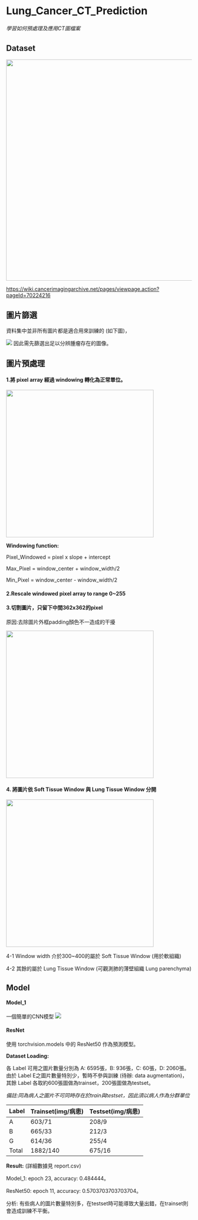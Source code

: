 # Lung_Cancer_CT_Prediction
###### 學習如何預處理及應用CT圖檔案

## Dataset
<img src="https://i.imgur.com/DMpxWjj.png" width="600px">

https://wiki.cancerimagingarchive.net/pages/viewpage.action?pageId=70224216

## 圖片篩選

資料集中並非所有圖片都是適合用來訓練的 (如下圖)，

![](https://i.imgur.com/1vUbk32.png)
因此需先篩選出足以分辨腫瘤存在的圖像。

## 圖片預處理

#### 1.將 pixel array 經過 windowing 轉化為正常單位。
<img src="https://i.imgur.com/YSP0SHg.png" width="400px">

**Windowing function:** 

Pixel_Windowed = pixel x slope + intercept

Max_Pixel = window_center + window_width/2

Min_Pixel = window_center - window_width/2

#### 2.Rescale windowed pixel array to range 0~255
#### 3.切割圖片，只留下中間362x362的pixel
原因:去除圖片外框padding顏色不一造成的干擾

<img src="https://i.imgur.com/PNE9qCL.png" width="400px">


#### 4. 將圖片依 Soft Tissue Window 與 Lung Tissue Window 分開

<img src="https://i.imgur.com/nItlDxX.png" width="400px">

4-1 Window width 介於300~400的屬於 Soft Tissue Window (用於軟組織)

4-2 其餘的屬於 Lung Tissue Window  (可觀測肺的薄壁組織 Lung parenchyma)


## Model
#### Model_1 

一個簡單的CNN模型
![](https://i.imgur.com/R4VHVlI.png)
#### ResNet

使用 torchvision.models 中的 ResNet50 作為預測模型。

**Dataset Loading:**

各 Label 可用之圖片數量分別為 A: 6595張，B: 936張，C: 60張，D: 2060張。
由於 Label E之圖片數量特別少，暫時不參與訓練 (待辦: data augmentation)，
其餘 Label 各取約600張圖做為trainset，200張圖做為testset。

*備註:同為病人之圖片不可同時存在於train與testset，因此須以病人作為分群單位*

| Label | Trainset(img/病患) | Testset(img/病患) |
| ----- | -------- | ------- |
| A     | 603/71     | 208/9    |
| B     | 665/33     | 212/3      |
| G     | 614/36     | 255/4     |
| Total     | 1882/140     | 675/16     |

**Result:** (詳細數據見 report.csv)

Model_1: epoch 23, accuracy: 0.484444。

ResNet50: epoch 11, accuracy: 0.5703703703703704。

分析: 有些病人的圖片數量特別多，在testset時可能導致大量出錯，在trainset則會造成訓練不平衡。



